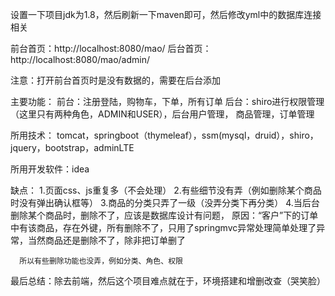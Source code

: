 设置一下项目jdk为1.8，然后刷新一下maven即可，然后修改yml中的数据库连接相关

前台首页：http://localhost:8080/mao/
后台首页：http://localhost:8080/mao/admin/

注意：打开前台首页时是没有数据的，需要在后台添加

主要功能：
    前台：注册登陆，购物车，下单，所有订单
    后台：shiro进行权限管理（这里只有两种角色，ADMIN和USER），后台用户管理，
          商品管理，订单管理
          
所用技术：
    tomcat，springboot（thymeleaf），ssm(mysql，druid），shiro，jquery，bootstrap，adminLTE
    
所用开发软件：idea

缺点：
    1.页面css、js重复多（不会处理）
    2.有些细节没有弄（例如删除某个商品时没有弹出确认框等）
    3.商品的分类只弄了一级（没弄分类下再分类）
    4.当后台删除某个商品时，删除不了，应该是数据库设计有问题，
      原因：“客户”下的订单中有该商品，存在外键，所有删除不了，只用了springmvc异常处理简单处理了异常，当然商品还是删除不了，除非把订单删了
      
      所以有些删除功能也没弄，例如分类、角色、权限

最后总结：除去前端，然后这个项目难点就在于，环境搭建和增删改查（哭笑脸）
